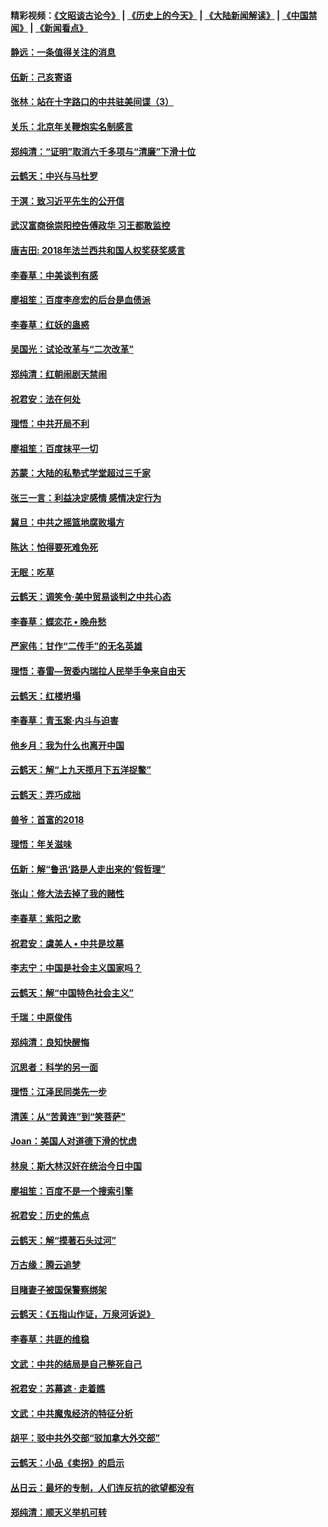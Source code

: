 #### 精彩视频：[《文昭谈古论今》](http://45.32.25.56/wenzhao) | [《历史上的今天》](http://45.32.25.56/today-in-history) | [《大陆新闻解读》](http://45.32.25.56/ntdtv-comedy) | [《中国禁闻》](http://45.32.25.56/ntdtv-news) | [《新闻看点》](http://45.32.25.56/news-insight) 

 #### [静远：一条值得关注的消息](../pages/nsc993/n11024470.md?t=02060331) 

#### [伍新：己亥寄语](../pages/nsc993/n11024543.md?t=02060331) 

#### [张林：站在十字路口的中共驻美间谍（3）](../pages/nsc993/n11023043.md?t=02060331) 

#### [关乐：北京年关鞭炮实名制感言](../pages/nsc993/n11022630.md?t=02060331) 

#### [郑纯清：“证明”取消六千多项与“清廉”下滑十位](../pages/nsc993/n11022638.md?t=02060331) 

#### [云鹤天：中兴与马杜罗](../pages/nsc993/n11022620.md?t=02060331) 

#### [于溟：致习近平先生的公开信](../pages/nsc993/n11022593.md?t=02060331) 

#### [武汉富商徐崇阳控告傅政华 习王都敢监控](../pages/nsc993/n11022212.md?t=02060331) 

#### [唐吉田: 2018年法兰西共和国人权奖获奖感言](../pages/nsc993/n11021537.md?t=02060331) 

#### [李春草：中美谈判有感](../pages/nsc993/n11019776.md?t=02060331) 

#### [廖祖笙：百度李彦宏的后台是血债派](../pages/nsc993/n11019767.md?t=02060331) 

#### [李春草：红妖的蛊惑](../pages/nsc993/n11017095.md?t=02060331) 

#### [吴国光：试论改革与“二次改革”](../pages/nsc993/n11017055.md?t=02060331) 

#### [郑纯清：红朝闹剧天禁闹](../pages/nsc993/n11017030.md?t=02060331) 

#### [祝君安：法在何处](../pages/nsc993/n11017021.md?t=02060331) 

#### [理悟：中共开局不利](../pages/nsc993/n11016938.md?t=02060331) 

#### [廖祖笙：百度抹平一切](../pages/nsc993/n11014925.md?t=02060331) 

#### [苏蒙：大陆的私塾式学堂超过三千家](../pages/nsc993/n11014334.md?t=02060331) 

#### [张三一言：利益决定感情 感情决定行为](../pages/nsc993/n11012463.md?t=02060331) 

#### [冀旦：中共之摇篮地腐败塌方](../pages/nsc993/n11009533.md?t=02060331) 

#### [陈达：怕得要死难免死](../pages/nsc993/n11009520.md?t=02060331) 

#### [无眠：吃草](../pages/nsc993/n11007940.md?t=02060331) 

#### [云鹤天：调笑令‧美中贸易谈判之中共心态](../pages/nsc993/n11007670.md?t=02060331) 

#### [李春草：蝶恋花  •  晚舟愁](../pages/nsc993/n11006605.md?t=02060331) 

#### [严家伟：甘作“二传手”的无名英雄](../pages/nsc993/n11005340.md?t=02060331) 

#### [理悟：春雷—贺委内瑞拉人民举手争来自由天](../pages/nsc993/n11005334.md?t=02060331) 

#### [云鹤天：红楼坍塌](../pages/nsc993/n11005318.md?t=02060331) 

#### [李春草：青玉案·内斗与迫害](../pages/nsc993/n11005306.md?t=02060331) 

#### [他乡月：我为什么也离开中国](../pages/nsc993/n11003553.md?t=02060331) 

#### [云鹤天：解“上九天揽月下五洋捉鳖”](../pages/nsc993/n11000750.md?t=02060331) 

#### [云鹤天：弄巧成拙](../pages/nsc993/n11000722.md?t=02060331) 

#### [兽爷：首富的2018](../pages/nsc993/n11000693.md?t=02060331) 

#### [理悟：年关滋味](../pages/nsc993/n10998847.md?t=02060331) 

#### [伍新：解“鲁迅‘路是人走出来的’假哲理”](../pages/nsc993/n10998777.md?t=02060331) 

#### [张山：修大法去掉了我的赌性](../pages/nsc993/n10997702.md?t=02060331) 

#### [李春草：紫阳之歌](../pages/nsc993/n10997679.md?t=02060331) 

#### [祝君安：虞美人 • 中共是坟墓](../pages/nsc993/n10996090.md?t=02060331) 

#### [李志宁：中国是社会主义国家吗？](../pages/nsc993/n10996097.md?t=02060331) 

#### [云鹤天：解“中国特色社会主义”](../pages/nsc993/n10996043.md?t=02060331) 

#### [千瑞：中原俊伟](../pages/nsc993/n10995401.md?t=02060331) 

#### [郑纯清：良知快醒悔](../pages/nsc993/n10995385.md?t=02060331) 

#### [沉思者：科学的另一面](../pages/nsc993/n10996074.md?t=02060331) 

#### [理悟：江泽民同类先一步](../pages/nsc993/n10995378.md?t=02060331) 

#### [清莲：从“苦黄连”到“笑菩萨”](../pages/nsc993/n10995466.md?t=02060331) 

#### [Joan：美国人对道德下滑的忧虑](../pages/nsc993/n10995424.md?t=02060331) 

#### [林泉：斯大林汉奸在统治今日中国](../pages/nsc993/n10995210.md?t=02060331) 

#### [廖祖笙：百度不是一个搜索引擎](../pages/nsc993/n10994961.md?t=02060331) 

#### [祝君安：历史的焦点](../pages/nsc993/n10994925.md?t=02060331) 

#### [云鹤天：解“摸著石头过河”](../pages/nsc993/n10993325.md?t=02060331) 

#### [万古缘：腾云追梦](../pages/nsc993/n10993120.md?t=02060331) 

#### [目睹妻子被国保警察绑架](../pages/nsc993/n10991525.md?t=02060331) 

#### [云鹤天：《五指山作证，万泉河诉说》](../pages/nsc993/n10991603.md?t=02060331) 

#### [李春草：共匪的维稳](../pages/nsc993/n10991348.md?t=02060331) 

#### [文武：中共的结局是自己整死自己](../pages/nsc993/n10989899.md?t=02060331) 

#### [祝君安：苏幕遮 · 走着瞧](../pages/nsc993/n10988901.md?t=02060331) 

#### [文武：中共魔鬼经济的特征分析](../pages/nsc993/n10987387.md?t=02060331) 

#### [胡平：驳中共外交部“驳加拿大外交部”](../pages/nsc993/n10987378.md?t=02060331) 

#### [云鹤天：小品《卖拐》的启示](../pages/nsc993/n10984392.md?t=02060331) 

#### [丛日云：最坏的专制，人们连反抗的欲望都没有](../pages/nsc993/n10984377.md?t=02060331) 

#### [郑纯清：顺天义举机可转](../pages/nsc993/n10984369.md?t=02060331) 

